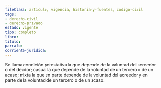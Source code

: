 ```yaml
---
fileClass: articulo, vigencia, historia-y-fuentes, codigo-civil
tags:
- derecho-civil
- derecho-privado
estado: vigente
tipo: completo
libro:
titulo:
parrafo:
corriente-juridica:
---
```

Se llama condición potestativa la que depende de la voluntad del acreedor o del deudor; casual la que depende de la voluntad de un tercero o de un acaso; mixta la que en parte depende de la voluntad del acreedor y en parte de la voluntad de un tercero o de un acaso.